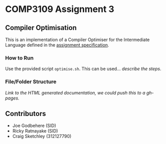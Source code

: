 # COMP3109 Assignment 3

## Compiler Optimisation

This is an implementation of a Compiler Optimiser for the Intermediate Language defined in the [assignment specification](A03-Optimizer.pdf).

### How to Run

Use the provided script `optimise.sh`. This can be used... _describe the steps_.


### File/Folder Structure

_Link to the HTML generated documentation, we could push this to a gh-pages._

    
## Contributors

- Joe Godbehere (SID)
- Ricky Ratnayake (SID)
- Craig Sketchley (312127790)
